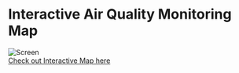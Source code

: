 # Interactive Air Quality Monitoring Map
![Screen](https://user-images.githubusercontent.com/92801594/148647174-1b15c405-3e8c-48c4-803b-ddd755d2c080.jpg) <br />
[Check out Interactive Map here](https://moscow-air-monitoring.netlify.app)

